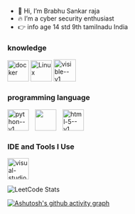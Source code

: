 - 👋 Hi, I’m Brabhu Sankar raja
- 🔥 I’m a cyber security enthusiast
- 👉 info age 14 std 9th tamilnadu India 
### knowledge

<img width="48" height="48" src="https://img.icons8.com/color/48/docker.png" alt="docker"/> <img width="48" height="48" src="https://img.icons8.com/external-those-icons-flat-those-icons/48/external-Linux-logos-and-brands-those-icons-flat-those-icons.png" alt="Linux"/> <img width="50" height="50" src="https://img.icons8.com/ios/50/228BE6/visible--v1.png" alt="visible--v1"/>

### programming language 
  <img width="48" height="48" src="https://img.icons8.com/color/48/python--v1.png" alt="python--v1" style="margin-right: 10px;">  <img width="48" height="48" src="https://img.icons8.com/color/48/bash.png" style="margin-right: 10px;"> <img width="48" height="48" src="https://img.icons8.com/color/48/html-5--v1.png" alt="html-5--v1"/>
### IDE and Tools I Use
<img width="48" height="48" src="https://img.icons8.com/color/48/visual-studio-code-2019.png" alt="visual-studio-code-2019"/>

![LeetCode Stats](https://leetcard.jacoblin.cool/brabhu?theme=dark&font=Hahmlet&ext=contest)

[![Ashutosh's github activity graph](https://github-readme-activity-graph.vercel.app/graph?username=brabhu&bg_color=000000&color=ffffff&line=00ff00&point=ff0000&area=true&hide_border=true)](https://github.com/ashutosh00710/github-readme-activity-graph)
